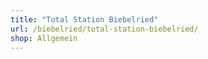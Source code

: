 ```yaml
---
title: "Total Station Biebelried"
url: /biebelried/total-station-biebelried/
shop: Allgemein
---
```

